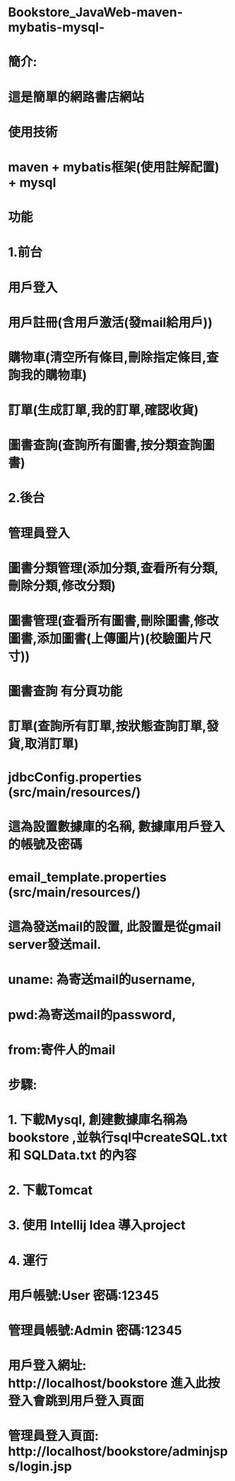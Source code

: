 # Bookstore_JavaWeb-maven-mybatis-mysql-
# 簡介:
#	這是簡單的網路書店網站
# 使用技術
#	maven + mybatis框架(使用註解配置) + mysql

# 功能
#   1.前台
#	用戶登入
#	用戶註冊(含用戶激活(發mail給用戶))
#	購物車(清空所有條目,刪除指定條目,查詢我的購物車)
#	訂單(生成訂單,我的訂單,確認收貨)
#	圖書查詢(查詢所有圖書,按分類查詢圖書)
#   2.後台
#	管理員登入
#	圖書分類管理(添加分類,查看所有分類,刪除分類,修改分類)
#	圖書管理(查看所有圖書,刪除圖書,修改圖書,添加圖書(上傳圖片)(校驗圖片尺寸))
#	圖書查詢 有分頁功能
#	訂單(查詢所有訂單,按狀態查詢訂單,發貨,取消訂單)

# jdbcConfig.properties (src/main/resources/)
#	這為設置數據庫的名稱, 數據庫用戶登入的帳號及密碼
# email_template.properties (src/main/resources/)
#	這為發送mail的設置, 此設置是從gmail server發送mail. 
#	uname: 為寄送mail的username, 
#	pwd:為寄送mail的password,
#	from:寄件人的mail

# 步驟:
#   1. 下載Mysql, 創建數據庫名稱為 bookstore ,並執行sql中createSQL.txt和 SQLData.txt 的內容
#   2. 下載Tomcat
#   3. 使用 Intellij Idea 導入project
#   4. 運行

# 用戶帳號:User   密碼:12345
# 管理員帳號:Admin   密碼:12345
# 用戶登入網址: http://localhost/bookstore 進入此按登入會跳到用戶登入頁面
# 管理員登入頁面: http://localhost/bookstore/adminjsps/login.jsp
